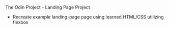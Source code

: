 The Odin Project - Landing Page Project
* Recreate example landing-page page using learned HTML/CSS utilizing flexbox
